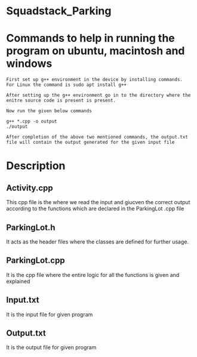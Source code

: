 # Squadstack_Parking

# Commands to help in running the program on ubuntu, macintosh and windows
```
First set up g++ environment in the device by installing commands.
For Linux the command is sudo apt install g++

After setting up the g++ environment go in to the directory where the enitre source code is present is present.

Now run the given below commands

g++ *.cpp -o output
./output

After completion of the above two mentioned commands, the output.txt file will contain the output generated for the given input file
```

# Description

## Activity.cpp
This cpp file is the where we read the input and giucven the correct output according to the functions which are declared in the ParkingLot .cpp file

## ParkingLot.h
It acts as the header files where the classes are defined for further usage.

## ParkingLot.cpp
It is the cpp file where the entire logic for all the functions is given and explained

## Input.txt
It is the input file for given program

## Output.txt
It is the output file for given program

